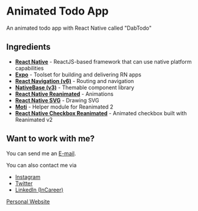 # Animated Todo App

An animated todo app with React Native called "DabTodo"

## Ingredients

- [**React Native**](https://reactnative.dev/) - 
  ReactJS-based framework that can use native platform capabilities
- [**Expo**](https://expo.dev/) - 
  Toolset for building and delivering RN apps
- [**React Navigation (v6)**](https://reactnavigation.org/) - 
  Routing and navigation
- [**NativeBase (v3)**](https://nativebase.io/) - 
  Themable component library
- [**React Native Reanimated**](https://github.com/software-mansion/react-native-reanimated/) - 
  Animations
- [**React Native SVG**](https://github.com/react-native-svg/react-native-svg) - 
  Drawing SVG
- [**Moti**](https://moti.fyi/) - 
  Helper module for Reanimated 2
- [**React Native Checkbox Reanimated**](https://github.com/craftzdog/react-native-checkbox-reanimated) - 
  Animated checkbox built with Reanimated v2

## Want to work with me?

You can send me an [E-mail](mailto:dieboldhan123@gmail.com).

You can also contact me via 
- [Instagram](https://www.instagram.com/dabaz_luvs_hot_girls/)
- [Twitter](https://twitter.com/dab_az/)
- [LinkedIn (InCareer)](https://www.linkedin.cn/incareer/in/diebold-dai-816814177)

[Personal Website](https://dabaz.vercel.app)
